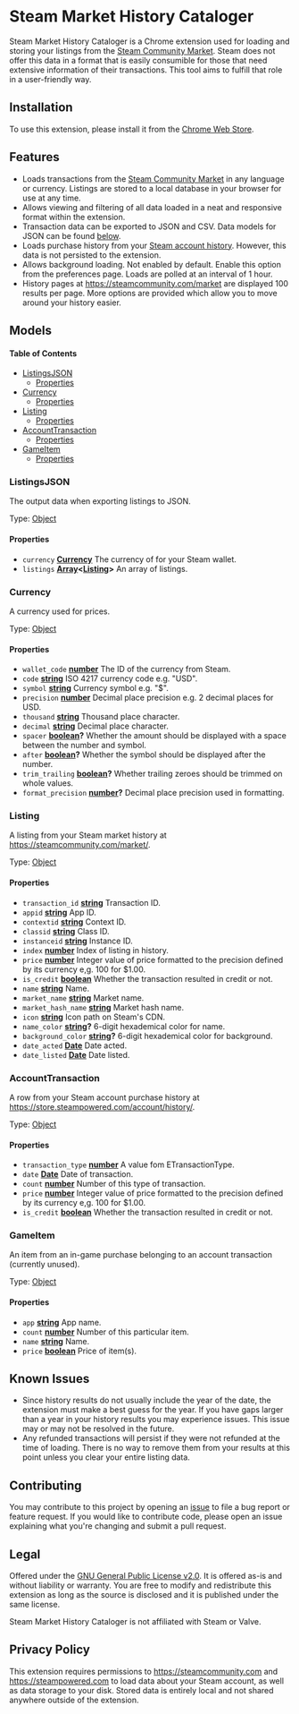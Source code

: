 # Steam Market History Cataloger

Steam Market History Cataloger is a Chrome extension used for loading and storing your listings from the [Steam Community Market](https://steamcommunity.com/market). Steam does not offer this data in a format that is easily consumible for those that need extensive information of their transactions. This tool aims to fulfill that role in a user-friendly way.

## Installation

To use this extension, please install it from the [Chrome Web Store](https://chrome.google.com/webstore/detail/dhpcikljplaooekklhbjohojbjbinega).

## Features

-   Loads transactions from the [Steam Community Market](https://steamcommunity.com/market) in any language or currency. Listings are stored to a local database in your browser for use at any time.
-   Allows viewing and filtering of all data loaded in a neat and responsive format within the extension.
-   Transaction data can be exported to JSON and CSV. Data models for JSON can be found [below](#models).
-   Loads purchase history from your [Steam account history](https://store.steampowered.com/account/history). However, this data is not persisted to the extension.
-   Allows background loading. Not enabled by default. Enable this option from the preferences page. Loads are polled at an interval of 1 hour.
-   History pages at <https://steamcommunity.com/market> are displayed 100 results per page. More options are provided which allow you to move around your history easier.

## Models

<!-- Generated by documentation.js. Update this documentation by updating the source code. -->

#### Table of Contents

-   [ListingsJSON](#listingsjson)
    -   [Properties](#properties)
-   [Currency](#currency)
    -   [Properties](#properties-1)
-   [Listing](#listing)
    -   [Properties](#properties-2)
-   [AccountTransaction](#accounttransaction)
    -   [Properties](#properties-3)
-   [GameItem](#gameitem)
    -   [Properties](#properties-4)

### ListingsJSON

The output data when exporting listings to JSON.

Type: [Object](https://developer.mozilla.org/docs/Web/JavaScript/Reference/Global_Objects/Object)

#### Properties

-   `currency` **[Currency](#currency)** The currency of for your Steam wallet.
-   `listings` **[Array](https://developer.mozilla.org/docs/Web/JavaScript/Reference/Global_Objects/Array)&lt;[Listing](#listing)>** An array of listings.

### Currency

A currency used for prices.

Type: [Object](https://developer.mozilla.org/docs/Web/JavaScript/Reference/Global_Objects/Object)

#### Properties

-   `wallet_code` **[number](https://developer.mozilla.org/docs/Web/JavaScript/Reference/Global_Objects/Number)** The ID of the currency from Steam.
-   `code` **[string](https://developer.mozilla.org/docs/Web/JavaScript/Reference/Global_Objects/String)** ISO 4217 currency code e.g. "USD".
-   `symbol` **[string](https://developer.mozilla.org/docs/Web/JavaScript/Reference/Global_Objects/String)** Currency symbol e.g. "$".
-   `precision` **[number](https://developer.mozilla.org/docs/Web/JavaScript/Reference/Global_Objects/Number)** Decimal place precision e.g. 2 decimal places for USD.
-   `thousand` **[string](https://developer.mozilla.org/docs/Web/JavaScript/Reference/Global_Objects/String)** Thousand place character.
-   `decimal` **[string](https://developer.mozilla.org/docs/Web/JavaScript/Reference/Global_Objects/String)** Decimal place character.
-   `spacer` **[boolean](https://developer.mozilla.org/docs/Web/JavaScript/Reference/Global_Objects/Boolean)?** Whether the amount should be displayed with a space between the number and symbol.
-   `after` **[boolean](https://developer.mozilla.org/docs/Web/JavaScript/Reference/Global_Objects/Boolean)?** Whether the symbol should be displayed after the number.
-   `trim_trailing` **[boolean](https://developer.mozilla.org/docs/Web/JavaScript/Reference/Global_Objects/Boolean)?** Whether trailing zeroes should be trimmed on whole values.
-   `format_precision` **[number](https://developer.mozilla.org/docs/Web/JavaScript/Reference/Global_Objects/Number)?** Decimal place precision used in formatting.

### Listing

A listing from your Steam market history at <https://steamcommunity.com/market/>.

Type: [Object](https://developer.mozilla.org/docs/Web/JavaScript/Reference/Global_Objects/Object)

#### Properties

-   `transaction_id` **[string](https://developer.mozilla.org/docs/Web/JavaScript/Reference/Global_Objects/String)** Transaction ID.
-   `appid` **[string](https://developer.mozilla.org/docs/Web/JavaScript/Reference/Global_Objects/String)** App ID.
-   `contextid` **[string](https://developer.mozilla.org/docs/Web/JavaScript/Reference/Global_Objects/String)** Context ID.
-   `classid` **[string](https://developer.mozilla.org/docs/Web/JavaScript/Reference/Global_Objects/String)** Class ID.
-   `instanceid` **[string](https://developer.mozilla.org/docs/Web/JavaScript/Reference/Global_Objects/String)** Instance ID.
-   `index` **[number](https://developer.mozilla.org/docs/Web/JavaScript/Reference/Global_Objects/Number)** Index of listing in history.
-   `price` **[number](https://developer.mozilla.org/docs/Web/JavaScript/Reference/Global_Objects/Number)** Integer value of price formatted to the precision defined by its currency e,g. 100 for $1.00.
-   `is_credit` **[boolean](https://developer.mozilla.org/docs/Web/JavaScript/Reference/Global_Objects/Boolean)** Whether the transaction resulted in credit or not.
-   `name` **[string](https://developer.mozilla.org/docs/Web/JavaScript/Reference/Global_Objects/String)** Name.
-   `market_name` **[string](https://developer.mozilla.org/docs/Web/JavaScript/Reference/Global_Objects/String)** Market name.
-   `market_hash_name` **[string](https://developer.mozilla.org/docs/Web/JavaScript/Reference/Global_Objects/String)** Market hash name.
-   `icon` **[string](https://developer.mozilla.org/docs/Web/JavaScript/Reference/Global_Objects/String)** Icon path on Steam's CDN.
-   `name_color` **[string](https://developer.mozilla.org/docs/Web/JavaScript/Reference/Global_Objects/String)?** 6-digit hexademical color for name.
-   `background_color` **[string](https://developer.mozilla.org/docs/Web/JavaScript/Reference/Global_Objects/String)?** 6-digit hexademical color for background.
-   `date_acted` **[Date](https://developer.mozilla.org/docs/Web/JavaScript/Reference/Global_Objects/Date)** Date acted.
-   `date_listed` **[Date](https://developer.mozilla.org/docs/Web/JavaScript/Reference/Global_Objects/Date)** Date listed.

### AccountTransaction

A row from your Steam account purchase history at <https://store.steampowered.com/account/history/>.

Type: [Object](https://developer.mozilla.org/docs/Web/JavaScript/Reference/Global_Objects/Object)

#### Properties

-   `transaction_type` **[number](https://developer.mozilla.org/docs/Web/JavaScript/Reference/Global_Objects/Number)** A value fom ETransactionType.
-   `date` **[Date](https://developer.mozilla.org/docs/Web/JavaScript/Reference/Global_Objects/Date)** Date of transaction.
-   `count` **[number](https://developer.mozilla.org/docs/Web/JavaScript/Reference/Global_Objects/Number)** Number of this type of transaction.
-   `price` **[number](https://developer.mozilla.org/docs/Web/JavaScript/Reference/Global_Objects/Number)** Integer value of price formatted to the precision defined by its currency e,g. 100 for $1.00.
-   `is_credit` **[boolean](https://developer.mozilla.org/docs/Web/JavaScript/Reference/Global_Objects/Boolean)** Whether the transaction resulted in credit or not.

### GameItem

An item from an in-game purchase belonging to an account transaction (currently unused).

Type: [Object](https://developer.mozilla.org/docs/Web/JavaScript/Reference/Global_Objects/Object)

#### Properties

-   `app` **[string](https://developer.mozilla.org/docs/Web/JavaScript/Reference/Global_Objects/String)** App name.
-   `count` **[number](https://developer.mozilla.org/docs/Web/JavaScript/Reference/Global_Objects/Number)** Number of this particular item.
-   `name` **[string](https://developer.mozilla.org/docs/Web/JavaScript/Reference/Global_Objects/String)** Name.
-   `price` **[boolean](https://developer.mozilla.org/docs/Web/JavaScript/Reference/Global_Objects/Boolean)** Price of item(s).

## Known Issues

-   Since history results do not usually include the year of the date, the extension must make a best guess for the year. If you have gaps larger than a year in your history results you may experience issues. This issue may or may not be resolved in the future.
-   Any refunded transactions will persist if they were not refunded at the time of loading. There is no way to remove them from your results at this point unless you clear your entire listing data.

## Contributing

You may contribute to this project by opening an [issue](issues) to file a bug report or feature request. If you would like to contribute code, please open an issue explaining what you're changing and submit a pull request.

## Legal

Offered under the [GNU General Public License v2.0](LICENSE). It is offered as-is and without liability or warranty. You are free to modify and redistribute this extension as long as the source is disclosed and it is published under the same license.

Steam Market History Cataloger is not affiliated with Steam or Valve.

## Privacy Policy

This extension requires permissions to <https://steamcommunity.com> and <https://steampowered.com> to load data about your Steam account, as well as data storage to your disk. Stored data is entirely local and not shared anywhere outside of the extension.
